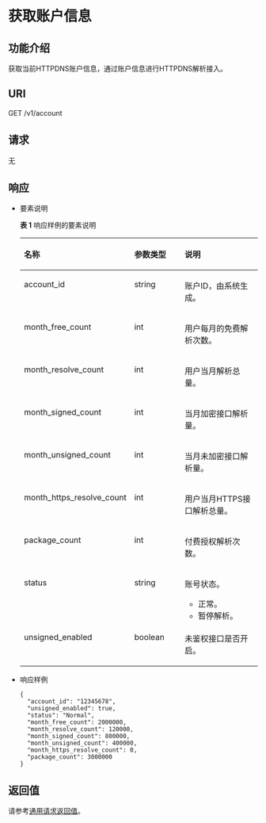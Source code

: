# 获取账户信息<a name="ZH-CN_TOPIC_0156607172"></a>

## 功能介绍<a name="zh-cn_topic_0124033545_section42452169"></a>

获取当前HTTPDNS账户信息，通过账户信息进行HTTPDNS解析接入。

## URI<a name="zh-cn_topic_0124033545_section46525208"></a>

GET /v1/account

## 请求<a name="zh-cn_topic_0124033545_section16073696"></a>

无

## 响应<a name="zh-cn_topic_0124033545_section10445536"></a>

-   要素说明

    **表 1**  响应样例的要素说明

    <a name="zh-cn_topic_0124033545_table6255205892049"></a>
    <table><thead align="left"><tr id="zh-cn_topic_0124033545_row1727035092049"><th class="cellrowborder" valign="top" width="28.96%" id="mcps1.2.4.1.1"><p id="zh-cn_topic_0124033545_p5672109992049"><a name="zh-cn_topic_0124033545_p5672109992049"></a><a name="zh-cn_topic_0124033545_p5672109992049"></a>名称</p>
    </th>
    <th class="cellrowborder" valign="top" width="25.330000000000002%" id="mcps1.2.4.1.2"><p id="zh-cn_topic_0124033545_p3100628892049"><a name="zh-cn_topic_0124033545_p3100628892049"></a><a name="zh-cn_topic_0124033545_p3100628892049"></a>参数类型</p>
    </th>
    <th class="cellrowborder" valign="top" width="45.71%" id="mcps1.2.4.1.3"><p id="zh-cn_topic_0124033545_p2848141492049"><a name="zh-cn_topic_0124033545_p2848141492049"></a><a name="zh-cn_topic_0124033545_p2848141492049"></a>说明</p>
    </th>
    </tr>
    </thead>
    <tbody><tr id="zh-cn_topic_0124033545_row2529320492049"><td class="cellrowborder" valign="top" width="28.96%" headers="mcps1.2.4.1.1 "><p id="zh-cn_topic_0124033545_p18177174483020"><a name="zh-cn_topic_0124033545_p18177174483020"></a><a name="zh-cn_topic_0124033545_p18177174483020"></a>account_id</p>
    </td>
    <td class="cellrowborder" valign="top" width="25.330000000000002%" headers="mcps1.2.4.1.2 "><p id="zh-cn_topic_0124033545_p1917913449307"><a name="zh-cn_topic_0124033545_p1917913449307"></a><a name="zh-cn_topic_0124033545_p1917913449307"></a>string</p>
    </td>
    <td class="cellrowborder" valign="top" width="45.71%" headers="mcps1.2.4.1.3 "><p id="zh-cn_topic_0124033545_p3180144433010"><a name="zh-cn_topic_0124033545_p3180144433010"></a><a name="zh-cn_topic_0124033545_p3180144433010"></a>账户ID，由系统生成。</p>
    </td>
    </tr>
    <tr id="zh-cn_topic_0124033545_row65944194304"><td class="cellrowborder" valign="top" width="28.96%" headers="mcps1.2.4.1.1 "><p id="zh-cn_topic_0124033545_p81831444103011"><a name="zh-cn_topic_0124033545_p81831444103011"></a><a name="zh-cn_topic_0124033545_p81831444103011"></a>month_free_count</p>
    </td>
    <td class="cellrowborder" valign="top" width="25.330000000000002%" headers="mcps1.2.4.1.2 "><p id="zh-cn_topic_0124033545_p91851844123018"><a name="zh-cn_topic_0124033545_p91851844123018"></a><a name="zh-cn_topic_0124033545_p91851844123018"></a>int</p>
    </td>
    <td class="cellrowborder" valign="top" width="45.71%" headers="mcps1.2.4.1.3 "><p id="zh-cn_topic_0124033545_p918654414306"><a name="zh-cn_topic_0124033545_p918654414306"></a><a name="zh-cn_topic_0124033545_p918654414306"></a>用户每月的免费解析次数。</p>
    </td>
    </tr>
    <tr id="zh-cn_topic_0124033545_row1239593383012"><td class="cellrowborder" valign="top" width="28.96%" headers="mcps1.2.4.1.1 "><p id="zh-cn_topic_0124033545_p9188644173015"><a name="zh-cn_topic_0124033545_p9188644173015"></a><a name="zh-cn_topic_0124033545_p9188644173015"></a>month_resolve_count</p>
    </td>
    <td class="cellrowborder" valign="top" width="25.330000000000002%" headers="mcps1.2.4.1.2 "><p id="zh-cn_topic_0124033545_p16188444113015"><a name="zh-cn_topic_0124033545_p16188444113015"></a><a name="zh-cn_topic_0124033545_p16188444113015"></a>int</p>
    </td>
    <td class="cellrowborder" valign="top" width="45.71%" headers="mcps1.2.4.1.3 "><p id="zh-cn_topic_0124033545_p1719010447300"><a name="zh-cn_topic_0124033545_p1719010447300"></a><a name="zh-cn_topic_0124033545_p1719010447300"></a>用户当月解析总量。</p>
    </td>
    </tr>
    <tr id="zh-cn_topic_0124033545_row71251931113014"><td class="cellrowborder" valign="top" width="28.96%" headers="mcps1.2.4.1.1 "><p id="zh-cn_topic_0124033545_p15190184443011"><a name="zh-cn_topic_0124033545_p15190184443011"></a><a name="zh-cn_topic_0124033545_p15190184443011"></a>month_signed_count</p>
    </td>
    <td class="cellrowborder" valign="top" width="25.330000000000002%" headers="mcps1.2.4.1.2 "><p id="zh-cn_topic_0124033545_p61931144103019"><a name="zh-cn_topic_0124033545_p61931144103019"></a><a name="zh-cn_topic_0124033545_p61931144103019"></a>int</p>
    </td>
    <td class="cellrowborder" valign="top" width="45.71%" headers="mcps1.2.4.1.3 "><p id="zh-cn_topic_0124033545_p18193184453020"><a name="zh-cn_topic_0124033545_p18193184453020"></a><a name="zh-cn_topic_0124033545_p18193184453020"></a>当月加密接口解析量。</p>
    </td>
    </tr>
    <tr id="zh-cn_topic_0124033545_row168141828103017"><td class="cellrowborder" valign="top" width="28.96%" headers="mcps1.2.4.1.1 "><p id="zh-cn_topic_0124033545_p1519720449308"><a name="zh-cn_topic_0124033545_p1519720449308"></a><a name="zh-cn_topic_0124033545_p1519720449308"></a>month_unsigned_count</p>
    </td>
    <td class="cellrowborder" valign="top" width="25.330000000000002%" headers="mcps1.2.4.1.2 "><p id="zh-cn_topic_0124033545_p119854493013"><a name="zh-cn_topic_0124033545_p119854493013"></a><a name="zh-cn_topic_0124033545_p119854493013"></a>int</p>
    </td>
    <td class="cellrowborder" valign="top" width="45.71%" headers="mcps1.2.4.1.3 "><p id="zh-cn_topic_0124033545_p0200174415306"><a name="zh-cn_topic_0124033545_p0200174415306"></a><a name="zh-cn_topic_0124033545_p0200174415306"></a>当月未加密接口解析量。</p>
    </td>
    </tr>
    <tr id="zh-cn_topic_0124033545_row5537172616305"><td class="cellrowborder" valign="top" width="28.96%" headers="mcps1.2.4.1.1 "><p id="zh-cn_topic_0124033545_p1620117446305"><a name="zh-cn_topic_0124033545_p1620117446305"></a><a name="zh-cn_topic_0124033545_p1620117446305"></a>month_https_resolve_count</p>
    </td>
    <td class="cellrowborder" valign="top" width="25.330000000000002%" headers="mcps1.2.4.1.2 "><p id="zh-cn_topic_0124033545_p1220344423012"><a name="zh-cn_topic_0124033545_p1220344423012"></a><a name="zh-cn_topic_0124033545_p1220344423012"></a>int</p>
    </td>
    <td class="cellrowborder" valign="top" width="45.71%" headers="mcps1.2.4.1.3 "><p id="zh-cn_topic_0124033545_p20204144483015"><a name="zh-cn_topic_0124033545_p20204144483015"></a><a name="zh-cn_topic_0124033545_p20204144483015"></a>用户当月HTTPS接口解析总量。</p>
    </td>
    </tr>
    <tr id="zh-cn_topic_0124033545_row4318152416305"><td class="cellrowborder" valign="top" width="28.96%" headers="mcps1.2.4.1.1 "><p id="zh-cn_topic_0124033545_p102055449300"><a name="zh-cn_topic_0124033545_p102055449300"></a><a name="zh-cn_topic_0124033545_p102055449300"></a>package_count</p>
    </td>
    <td class="cellrowborder" valign="top" width="25.330000000000002%" headers="mcps1.2.4.1.2 "><p id="zh-cn_topic_0124033545_p720616440303"><a name="zh-cn_topic_0124033545_p720616440303"></a><a name="zh-cn_topic_0124033545_p720616440303"></a>int</p>
    </td>
    <td class="cellrowborder" valign="top" width="45.71%" headers="mcps1.2.4.1.3 "><p id="zh-cn_topic_0124033545_p1120614473011"><a name="zh-cn_topic_0124033545_p1120614473011"></a><a name="zh-cn_topic_0124033545_p1120614473011"></a>付费授权解析次数。</p>
    </td>
    </tr>
    <tr id="zh-cn_topic_0124033545_row154142203019"><td class="cellrowborder" valign="top" width="28.96%" headers="mcps1.2.4.1.1 "><p id="zh-cn_topic_0124033545_p520844410305"><a name="zh-cn_topic_0124033545_p520844410305"></a><a name="zh-cn_topic_0124033545_p520844410305"></a>status</p>
    </td>
    <td class="cellrowborder" valign="top" width="25.330000000000002%" headers="mcps1.2.4.1.2 "><p id="zh-cn_topic_0124033545_p82091444308"><a name="zh-cn_topic_0124033545_p82091444308"></a><a name="zh-cn_topic_0124033545_p82091444308"></a>string</p>
    </td>
    <td class="cellrowborder" valign="top" width="45.71%" headers="mcps1.2.4.1.3 "><p id="zh-cn_topic_0124033545_p55101213319"><a name="zh-cn_topic_0124033545_p55101213319"></a><a name="zh-cn_topic_0124033545_p55101213319"></a>账号状态。</p>
    <a name="zh-cn_topic_0124033545_ul54761612143116"></a><a name="zh-cn_topic_0124033545_ul54761612143116"></a><ul id="zh-cn_topic_0124033545_ul54761612143116"><li>正常。</li><li>暂停解析。</li></ul>
    </td>
    </tr>
    <tr id="zh-cn_topic_0124033545_row1357301819290"><td class="cellrowborder" valign="top" width="28.96%" headers="mcps1.2.4.1.1 "><p id="zh-cn_topic_0124033545_p321213446300"><a name="zh-cn_topic_0124033545_p321213446300"></a><a name="zh-cn_topic_0124033545_p321213446300"></a>unsigned_enabled</p>
    </td>
    <td class="cellrowborder" valign="top" width="25.330000000000002%" headers="mcps1.2.4.1.2 "><p id="zh-cn_topic_0124033545_p121412448301"><a name="zh-cn_topic_0124033545_p121412448301"></a><a name="zh-cn_topic_0124033545_p121412448301"></a>boolean</p>
    </td>
    <td class="cellrowborder" valign="top" width="45.71%" headers="mcps1.2.4.1.3 "><p id="zh-cn_topic_0124033545_p8215184413304"><a name="zh-cn_topic_0124033545_p8215184413304"></a><a name="zh-cn_topic_0124033545_p8215184413304"></a>未鉴权接口是否开启。</p>
    </td>
    </tr>
    </tbody>
    </table>


-   响应样例

    ```
    { 
      "account_id": "12345678",
      "unsigned_enabled": true,
      "status": "Normal",
      "month_free_count": 2000000,
      "month_resolve_count": 120000,
      "month_signed_count": 800000,
      "month_unsigned_count": 400000,
      "month_https_resolve_count": 0,
      "package_count": 3000000
    }     
    ```


## 返回值<a name="zh-cn_topic_0124033545_section26900962"></a>

请参考[通用请求返回值](通用请求返回值.md)。

